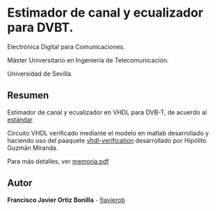 # Estimador de canal y ecualizador para DVBT.

Electrónica Digital para Comunicaciones.

Máster Universitario en Ingeniería de Telecomunicación.

Universidad de Sevilla.

## Resumen 

Estimador de canal y ecualizador en VHDL para DVB-T, de acuerdo al [estándar](https://www.etsi.org/deliver/etsi_en/300700_300799/300744/01.05.01_40/en_300744v010501o.pdf).

Circuito VHDL verificado mediante el modelo en matlab desarrollado y haciendo uso del paaquete [vhdl-verification](http://woden.us.es/docs/vhdl-verification/) desarrollado por Hipólito Guzmán Miranda.

Para más detalles, ver [memoria.pdf](Memoria.pdf)

## Autor

**Francisco Javier  Ortiz Bonilla** - [fjavierob](https://github.com/fjavierob)
